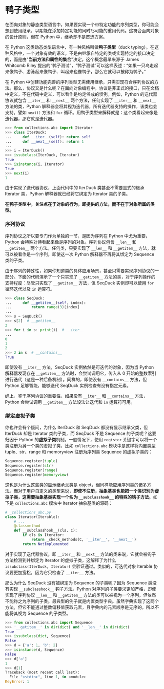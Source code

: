 # 鸭子类型

在面向对象的静态类型语言中，如果要实现一个带特定功能的序列类型，你可能会想到使用继承，以期能在添加特定功能的同时尽可能的重用代码。这符合面向对象的设计原则，但在 Python 中，继承却不是首选方案。

在 Python 这类动态类型语言中，有一种风格叫做**鸭子类型**（duck typing）。在这种风格中，一个对象有效的语义，不是由继承自特定的类或实现特定的接口决定的，而是由"**当前方法和属性的集合**"决定。这个概念最早来源于 James Whitcomb Riley 提出的“鸭子测试”，“鸭子测试”可以这样表述：“如果一只鸟走起来像鸭子、游泳起来像鸭子、叫起来也像鸭子，那么它就可以被称为鸭子。”

在 Python 中创建功能完善的序列类型无需使用继承，只需实现符合序列协议的方法。那么，协议又是什么呢？在面向对象编程中，协议是非正式的接口，只在文档中定义，不在代码中定义，可以看作是约定俗成的惯例。例如，Python 的迭代器协议就包含 `__iter__` 和 `__next__` 两个方法，任何实现了 `__iter__` 和 `__next__` 方法的类，Python 解释器会将其视为迭代器，所有迭代器支持的操作，该类也会支持，譬如 `next()` 方法和 `for` 循环。用鸭子类型来解释就是：这个类看起来像是迭代器，那它就是迭代器。

```python
>>> from collections.abc import Iterator
>>> class IterDuck:
...     def __iter__(self): return self
...     def __next__(self): return 1
... 
>>> i = IterDuck()
>>> issubclass(IterDuck, Iterator)
True
>>> isinstance(i, Iterator)
True
>>> next(i)
1
```

由于实现了迭代器协议，上面代码中的 IterDuck 类甚至不需要显式的继承 Iterator 类，Python 解释器就已经将它绑定为 Iterator 类的子类。

**在鸭子类型中，关注点在于对象的行为，即提供的方法，而不在于对象所属的类型。**

### 序列协议

序列协议之所以要专门作为单独的一节，是因为序列在 Python 中尤为重要，Python 会特殊对待看起来像是序列的对象。序列协议包含 `__len__` 和 `__getitem__` 两个方法。任何类，只要实现了 `__len__` 和 `__getitem__` 方法，就可以被看作是一个序列，即使这一次 Python 解释器不再将其绑定为 Sequence 类的子类。

由于序列的特殊性，如果你知道类的具体应用场景，甚至只需要实现序列协议的一部分。下面的代码演示了一个只实现了 `__getitem__` 方法的类，对于序列操作的支持程度：尽管只实现了 `__getitem__` 方法，但 SeqDuck 实例却可以使用 `for` 循环迭代以及 `in` 运算符。

```python
>>> class SeqDuck:
...     def __getitem__(self, index):
...         return range(3)[index]
... 
>>> s = SeqDuck()
>>> s[2]  # __getitem__
2
>>> for i in s: print(i)  # __iter__
... 
0
1
2
>>> 2 in s  # __contains__
True
```

即使没有 `__iter__` 方法，SeqDuck 实例依然是可迭代的对象，因为当 Python 解释器发现存在 `__getitem__` 方法时，会尝试调用它，传入从 0 开始的整数索引进行迭代（这是一种后备机制）。同样的，即使没有 `__contains__` 方法，但 Python 足够智能，能够迭代 SeqDuck 实例检查有没有指定元素。

综上，鉴于序列协议的重要性，如果没有 `__iter__` 和 `__contains__` 方法，Python 会尝试调用 `__getitem__` 方法设法让迭代和 `in` 运算符可用。

### 绑定虚拟子类

你也许会有个疑问，为什么 IterDuck 和 SeqDuck 都没有显示继承父类，但 IterDuck 却是 Iterator 类的子类，而 SeqDuck 不是 Sequence 的子类呢？这要归因于 Python 的**虚拟子类**机制。一般情况下，使用 `register` 关键字可以将一个类注册为另一个类的虚拟子类，比如 `collections.abc` 模块中是这样将内置类型 tuple、str、range 和 memoryview 注册为序列类 Sequence 的虚拟子类的：

```python
Sequence.register(tuple)
Sequence.register(str)
Sequence.register(range)
Sequence.register(memoryview)
```

这也是为什么这些类的显示继承父类是 object，但同样能应用序列类的诸多方法。而对于用户自定义的类型来说，**即使不注册，抽象基类也能把一个类识别为虚拟子类，这需要抽象基类实现一个名为 `__subclasshook__` 的特殊的钩子方法**。如下是 `collections.abc` 模块中 Iterator 抽象基类的源码：

```python
# _collections_abc.py
class Iterator(Iterable):
    # ...
    @classmethod
    def __subclasshook__(cls, C):
        if cls is Iterator:
            return _check_methods(C, '__iter__', '__next__')
        return NotImplemented
```

对于实现了迭代器协议，即 `__iter__` 和 `__next__` 方法的类来说，它就会被钩子方法检测到并绑定为 Iterator 的虚拟子类，这解释了为什么 `issubclass(IterDuck, Iterator)` 会验证通过。类似的，可迭代对象 Iterable 协议要更加宽松，因为它只检查了 `__iter__` 方法。

那么为什么 SeqDuck 没有被绑定为 Sequence 的子类呢？因为 Sequence 类没有实现 `__subclasshook__` 钩子方法。Python 对序列的子类要求更加严格，即使实现了序列协议 `__len__` 和 `__getitem__` 方法的类可以被视为一个序列，但依然不能称之为序列的子类。最典型的例子就是内置类型字典。虽然字典实现了这两个方法，但它不能通过整数偏移值获取元素，且字典内的元素顺序是无序的，所以不能将其视为 Sequence 的子类型。

```python
>>> from collections.abc import Sequence
>>> '__getitem__' in dir(dict) and '__len__' in dir(dict)
True
>>> issubclass(dict, Sequence)
False
>>> d = {'a': 1, 'b': 2}
>>> isinstance(d, Sequence)
False
>>> d['a']
1
>>> d[1]
Traceback (most recent call last):
  File "<stdin>", line 1, in <module>
KeyError: 1
```
